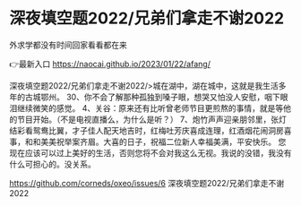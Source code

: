 # 深夜填空题2022/兄弟们拿走不谢2022
外求学都没有时间回家看看都在来

👉最新入口 https://naocai.github.io/2023/01/22/afang/

深夜填空题2022/兄弟们拿走不谢2022/>城在湖中，湖在城中，这就是我生活多年的古城鄂州。
	30、你不会了解那种孤独到嗓子眼，想哭又怕没人安慰，咽下眼泪继续微笑的感觉。
4、关谷：原来还有比听曾老师节目更煎熬的事情，就是等他的节目开始。（不是电视直播么，为什么是听？）
	7、炮竹声声迎亲朋邻里，张灯结彩看鸳鸯比翼，才子佳人配天地吉时，红梅吐芳庆喜成连理，红酒烟花闹洞房喜事，和和美美祝举案齐眉。大喜的日子，祝福二位新人幸福美满，平安快乐。
您现在应该可以过上美好的生活，否则您将不会对我这么无视。我说的没错，我没有什么可担心的。没关系。

https://github.com/corneds/oxeo/issues/6
深夜填空题2022/兄弟们拿走不谢2022
